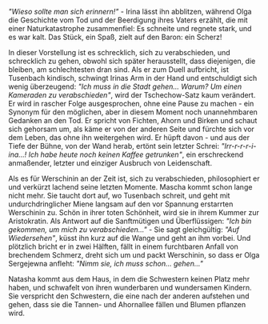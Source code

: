 <p><i>"Wieso sollte man sich erinnern!"</i> - Irina lässt ihn abblitzen, während Olga die Geschichte vom Tod und der Beerdigung ihres Vaters erzählt, die mit einer Naturkatastrophe zusammenfiel: Es schneite und regnete stark, und es war kalt. Das Stück, ein Spaß, zielt auf den Baron: ein Scherz!</p>
<p>In dieser Vorstellung ist es schrecklich, sich zu verabschieden, und schrecklich zu gehen, obwohl sich später herausstellt, dass diejenigen, die bleiben, am schlechtesten dran sind. Als er zum Duell aufbricht, ist Tusenbach kindisch, schwingt Irinas Arm in der Hand und entschuldigt sich wenig überzeugend: <i>"Ich muss in die Stadt gehen... Warum? Um einen Kameraden zu verabschieden"</i>, wird der Tschechow-Satz kaum verändert. Er wird in rascher Folge ausgesprochen, ohne eine Pause zu machen - ein Synonym für den möglichen, aber in diesem Moment noch unannehmbaren Gedanken an den Tod. Er spricht von Fichten, Ahorn und Birken und schaut sich gehorsam um, als käme er von der anderen Seite und fürchte sich vor dem Leben, das ohne ihn weitergehen wird. Er hüpft davon - und aus der Tiefe der Bühne, von der Wand herab, ertönt sein letzter Schrei: <i>"Irr-r-r-r-i-ina...! Ich habe heute noch keinen Kaffee getrunken"</i>, ein erschreckend anmaßender, letzter und einziger Ausbruch von Leidenschaft.</p>
<p>Als es für Werschinin an der Zeit ist, sich zu verabschieden, philosophiert er und verkürzt lachend seine letzten Momente. Mascha kommt schon lange nicht mehr. Sie taucht dort auf, wo Tusenbach schreit, und geht mit undurchdringlicher Miene langsam auf den vor Spannung erstarrten Werschinin zu. Schön in ihrer toten Schönheit, wird sie in ihrem Kummer zur Aristokratin. Als Antwort auf die Sanftmütigen und Überflüssigen: <i>"Ich bin gekommen, um mich zu verabschieden..."</i> - Sie sagt gleichgültig: <i>"Auf Wiedersehen"</i>, küsst ihn kurz auf die Wange und geht an ihm vorbei. Und plötzlich bricht er in zwei Hälften, fällt in einem furchtbaren Anfall von brechendem Schmerz, dreht sich um und packt Werschinin, so dass er Olga Sergejewna anfleht: <i>"Nimm sie, ich muss schon... gehen..."</i></p>
<p>Natasha kommt aus dem Haus, in dem die Schwestern keinen Platz mehr haben, und schwafelt von ihren wunderbaren und wundersamen Kindern. Sie verspricht den Schwestern, die eine nach der anderen aufstehen und gehen, dass sie die Tannen- und Ahornallee fällen und Blumen pflanzen wird.</p>
